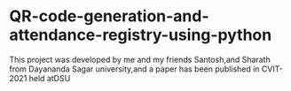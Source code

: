 # QR-code-generation-and-attendance-registry-using-python
This project was developed by me and my friends Santosh,and Sharath from Dayananda Sagar university,and a paper has been published in CVIT-2021 held atDSU

